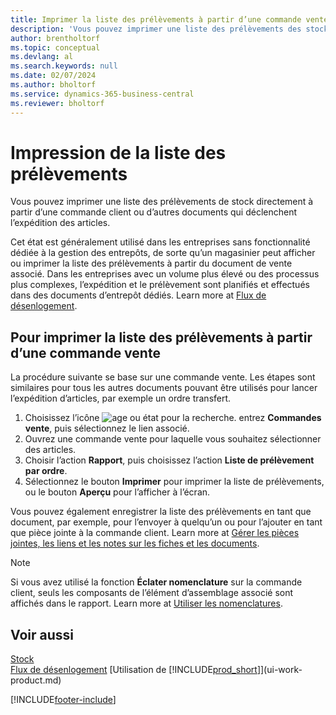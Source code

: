 ```yaml
---
title: Imprimer la liste des prélèvements à partir d’une commande vente
description: 'Vous pouvez imprimer une liste des prélèvements des stocks directement à partir d’une commande client, des ventes, de la facture et d’autres documents de vente sortants.'
author: brentholtorf
ms.topic: conceptual
ms.devlang: al
ms.search.keywords: null
ms.date: 02/07/2024
ms.author: bholtorf
ms.service: dynamics-365-business-central
ms.reviewer: bholtorf
---
```

# Impression de la liste des prélèvements

Vous pouvez imprimer une liste des prélèvements de stock directement à partir d’une commande client ou d’autres documents qui déclenchent l’expédition des articles.

Cet état est généralement utilisé dans les entreprises sans fonctionnalité dédiée à la gestion des entrepôts, de sorte qu’un magasinier peut afficher ou imprimer la liste des prélèvements à partir du document de vente associé. Dans les entreprises avec un volume plus élevé ou des processus plus complexes, l’expédition et le prélèvement sont planifiés et effectués dans des documents d’entrepôt dédiés. Learn more at [Flux de désenlogement](design-details-outbound-warehouse-flow.md).

## Pour imprimer la liste des prélèvements à partir d’une commande vente

La procédure suivante se base sur une commande vente. Les étapes sont similaires pour tous les autres documents pouvant être utilisés pour lancer l’expédition d’articles, par exemple un ordre transfert.

1. Choisissez l’icône ![age ou état pour la recherche.](media/ui-search/search_small.png "Icône Rechercher une page ou un état") entrez **Commandes vente**, puis sélectionnez le lien associé.  
2. Ouvrez une commande vente pour laquelle vous souhaitez sélectionner des articles.  
3. Choisir l’action **Rapport**, puis choisissez l’action **Liste de prélèvement par ordre**.  
4. Sélectionnez le bouton **Imprimer** pour imprimer la liste de prélèvements, ou le bouton **Aperçu** pour l’afficher à l’écran.

Vous pouvez également enregistrer la liste des prélèvements en tant que document, par exemple, pour l’envoyer à quelqu’un ou pour l’ajouter en tant que pièce jointe à la commande client. Learn more at [Gérer les pièces jointes, les liens et les notes sur les fiches et les documents](ui-how-add-link-to-record.md).

> [!NOTE]
> Si vous avez utilisé la fonction **Éclater nomenclature** sur la commande client, seuls les composants de l’élément d’assemblage associé sont affichés dans le rapport. Learn more at [Utiliser les nomenclatures](inventory-how-work-BOMs.md).

## Voir aussi

[Stock](inventory-manage-inventory.md)  
[Flux de désenlogement](design-details-outbound-warehouse-flow.md)
[Utilisation de [!INCLUDE[prod_short](includes/prod_short.md)]](ui-work-product.md)  

[!INCLUDE[footer-include](includes/footer-banner.md)]
